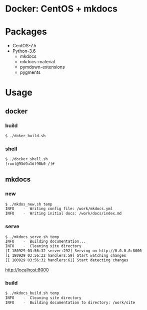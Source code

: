 # Docker: CentOS + mkdocs

# Packages

* CentOS-7.5
* Python-3.6
    * mkdocs
    * mkdocs-material
    * pymdown-extensions
    * pygments

# Usage

## docker

### build

```bash
$ ./doker_build.sh
```

### shell

```bash
$ ./docker_shell.sh
[root@93d9a1df98b0 /]#
```

## mkdocs

### new

```bash
$ ./mkdos_new.sh temp
INFO    -  Writing config file: /work/mkdocs.yml
INFO    -  Writing initial docs: /work/docs/index.md
```

### serve

```bash
$ ./mkdocs_serve.sh temp
INFO    -  Building documentation...
INFO    -  Cleaning site directory
[I 180929 03:56:32 server:292] Serving on http://0.0.0.0:8000
[I 180929 03:56:32 handlers:59] Start watching changes
[I 180929 03:56:32 handlers:61] Start detecting changes
```

<http://localhost:8000>

### build

```bash
$ ./mkdocs_build.sh temp
INFO    -  Cleaning site directory
INFO    -  Building documentation to directory: /work/site
```
